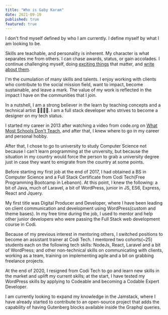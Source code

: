 ```yaml
---
title: "Who is Gaby Karam"
date: 2021-09-10
published: true
featured: true
---
```



I don't find myself defined by who I am currently. I define myself by what I am looking to be.

Skills are teachable, and personality is inherent. My character is what separates me from others. I can chase awards, status, or gain accolades. I continue challenging myself, doing [exciting things](/portfolio) that matter, and [write about them](/blog).

I'm the cumulation of many skills and talents. I enjoy working with clients who contribute to the social mission field, want to impact, become sustainable, and leave a mark. The value of my work is reflected in the impact I have on the communities that I join.


In a nutshell, I am a strong believer in the learn by teaching concepts and a technical artist 🧑‍💻🧑‍🎨. I am a full stack developer who strives to become a designer on my tech status.

I started my career in 2013 after watching a video from code.org on [What Most Schools Don't Teach](https://www.youtube.com/watch?v=nKIu9yen5nc), and after that, I knew where to go in my career and personal hobby.

After that, I chose to go to university to study Computer Science not because I can't learn programming at the university, but because the situation in my country would force the person to grab a university degree just in case they want to emigrate from the country at some points.

Before starting my first job at the end of 2017, I had obtained a BS in Computer Science and a Full Stack Certificate from Codi Tech(Free Programming Bootcamp in Lebanon). At this point, I knew the following: a bit of Java, much of Laravel, a bit of WordPress, junior in JS, ES6, Express, React and Jquery.

My first title was Digital Producer and Developer, where I have been leading on client communication and development using WordPress(custom and theme bases). In my free time during the job, I used to mentor and help other junior developers who were passing the Full Stack web development course in Codi.

Because of my previous interest in mentoring others, I switched positions to become an assistant trainer at Codi Tech. I mentored two cohorts(~25) students each on the following tech skills: NodeJs, React, Laravel and a bit of WordPress; and other non-technical skills on communicating with clients, working as a team, training on implementing agile and a bit on grabbing freelance projects.

At the end of 2020, I resigned from Codi Tech to go and learn new skills in the market and uplift my current skills; at the start, I have tested my WordPress skills by applying to Codeable and becoming a Codable Expert Developer.

I am currently looking to expand my knowledge in the Jamstack, where I have already started to contribute to an open-source project that adds the capability of having Gutenberg blocks available inside the Graphql queries.
